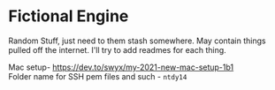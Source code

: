 # Fictional Engine

Random Stuff, just need to them stash somewhere. May contain things pulled off the internet. I'll try to add readmes for each thing.


Mac setup- https://dev.to/swyx/my-2021-new-mac-setup-1b1  
Folder name for SSH pem files and such - `ntdy14`
